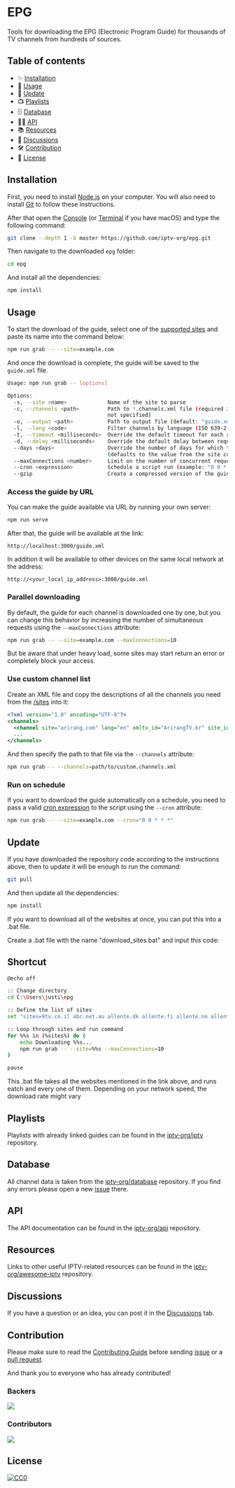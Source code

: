 # EPG

Tools for downloading the EPG (Electronic Program Guide) for thousands of TV channels from hundreds of sources.

## Table of contents

- ✨ [Installation](#installation)
- 🚀 [Usage](#usage)
- 💫 [Update](#update)
- 📺 [Playlists](#playlists)
- 🗄 [Database](#database)
- 👨‍💻 [API](#api)
- 📚 [Resources](#resources)
- 💬 [Discussions](#discussions)
- 🛠 [Contribution](#contribution)
- 📄 [License](#license)

## Installation

First, you need to install [Node.js](https://nodejs.org/en) on your computer. You will also need to install [Git](https://git-scm.com/downloads) to follow these instructions.

After that open the [Console](https://en.wikipedia.org/wiki/Windows_Console) (or [Terminal](<https://en.wikipedia.org/wiki/Terminal_(macOS)>) if you have macOS) and type the following command:

```sh
git clone --depth 1 -b master https://github.com/iptv-org/epg.git
```

Then navigate to the downloaded `epg` folder:

```sh
cd epg
```

And install all the dependencies:

```sh
npm install
```

## Usage

To start the download of the guide, select one of the [supported sites](SITES.md) and paste its name into the command below:

```sh
npm run grab -- --site=example.com
```

And once the download is complete, the guide will be saved to the `guide.xml` file.

```sh
Usage: npm run grab -- [options]

Options:
  -s, --site <name>             Name of the site to parse
  -c, --channels <path>         Path to *.channels.xml file (required if the "--site" attribute is
                                not specified)
  -o, --output <path>           Path to output file (default: "guide.xml")
  -l, --lang <code>             Filter channels by language (ISO 639-2 code)
  -t, --timeout <milliseconds>  Override the default timeout for each request
  -d, --delay <milliseconds>    Override the default delay between request
  --days <days>                 Override the number of days for which the program will be loaded
                                (defaults to the value from the site config)
  --maxConnections <number>     Limit on the number of concurrent requests (default: 1)
  --cron <expression>           Schedule a script run (example: "0 0 * * *")
  --gzip                        Create a compressed version of the guide as well (default: false)
```

### Access the guide by URL

You can make the guide available via URL by running your own server:

```sh
npm run serve
```

After that, the guide will be available at the link:

```
http://localhost:3000/guide.xml
```

In addition it will be available to other devices on the same local network at the address:

```
http://<your_local_ip_address>:3000/guide.xml
```

### Parallel downloading

By default, the guide for each channel is downloaded one by one, but you can change this behavior by increasing the number of simultaneous requests using the `--maxConnections` attribute:

```sh
npm run grab -- --site=example.com --maxConnections=10
```

But be aware that under heavy load, some sites may start return an error or completely block your access.

### Use custom channel list

Create an XML file and copy the descriptions of all the channels you need from the [/sites](sites) into it:

```xml
<?xml version="1.0" encoding="UTF-8"?>
<channels>
  <channel site="arirang.com" lang="en" xmltv_id="ArirangTV.kr" site_id="CH_K">Arirang TV</channel>
  ...
</channels>
```


And then specify the path to that file via the `--channels` attribute:

```sh
npm run grab -- --channels=path/to/custom.channels.xml
```

### Run on schedule

If you want to download the guide automatically on a schedule, you need to pass a valid [cron expression](https://crontab.guru/) to the script using the `--cron` attribute:

```sh
npm run grab -- --site=example.com --cron="0 0 * * *"
```

## Update

If you have downloaded the repository code according to the instructions above, then to update it will be enough to run the command:

```sh
git pull
```

And then update all the dependencies:

```sh
npm install
```

If you want to download all of the websites at once, you can put this into a .bat file.

Create a .bat file with the name "download_sites.bat" and input this code:

## Shortcut
```sh
@echo off

:: Change directory
cd C:\Users\justi\epg

:: Define the list of sites
set "sites=9tv.co.il abc.net.au allente.dk allente.fi allente.no allente.se andorradifusio.ad anteltv.com.uy arianaafgtv.com arianatelevision.com arirang.com artonline.tv awilime.com bein.com beinsports.com berrymedia.co.kr cablego.com.pe cableplus.com.uy canalplus.com cgates.lt clickthecity.com cosmote.gr cubmu.com dens.tv digiturk.com.tr directv.com.uy dishtv.in disneystar.com dsmart.com.tr dstv.com elcinema.com ena.skylifetv.co.kr energ eek.cl entertainment.ie firstmedia.com flixed.io foxsports.com.au foxtel.com.au frikanalen.no gatotv.com getafteritmedia.com guida.tv guidatv.sky.it horizon.tv i.mjh.nz i24news.tv indihometv.com ionplustv.com ipko.com knr.gl kvf.fo m.tving.com magticom.ge mako.co.il maxtv.hrvatskitelekom.hr maxtvgo.mk mediagenie.co.kr mediaklikk.hu mediaset.it melita.com meo.pt meuguia.tv mewatch.sg mi.tv mncvision.id mon-programme-tv.be movistarplus.es mtel.ba mts.rs mujtvprogram.cz myafn.dodmedia.osd.mil mysky.com.ph mytvsuper.com nhk.or.jp nhkworldpremium.com nostv.pt novacyprus.com novasports.gr nuevosiglo.com.uy nzxmltv.com ontvtonight.com osn.com pbsguam.org player.ee.co.uk pickx.be playtv.unifi.com.my plex.tv programacion-tv.elpais.com programacion.tcc.com.uy programetv.ro programme-tv.net programme-tv.vini.pf programtv.onet.pl raiplay.it reportv.com.ar rthk.hk rtmklik.rtm.gov.my rtp.pt ruv.is sat.tv shahid.mbc.net siba.com.co singtel.com sjonvarp.is sky.co.nz sky.de skylife.co.kr streamingtvguides.com superguidatv.it taiwanplus.com tapdmv.com teliatv.ee telkussa.fi telsu.fi tivu.tv toonamiaftermath.com turksatkablo.com.tr tv-programme.telecablesat.fr tv.blue.ch tv.cctv.com tv.dir.bg tv.lv tv.magenta.at tv.mail.ru tv.movistar.com.pe tv.nu tv.post.lu tv.trueid.net tv.yandex.ru tv2go.t-2.net tv24.co.uk tv24.se tvcesoir.fr tvcubana.icrt.cu tvgids.nl tvguide.com tvguide.myjcom.jp tvhebdo.com tvheute.at tvim.tv tvireland.ie tvmi.mt tvmusor.hu tvpassport.com vidio.com virginmediatelevision.ie virgintvgo.virginmedia.com visionplus.id vtm.be walesi.com.fj watch.sportsnet.ca watchyour.tv wavve.com web.magentatv.de webtv.delta.nl worldfishingnetwork.com xumo.tv zap.co.ao zuragt.mn"

:: Loop through sites and run command
for %%s in (%sites%) do (
    echo Downloading %%s...
    npm run grab -- --site=%%s --maxConnections=10
)

pause
```
This .bat file takes all the websites mentioned in the link above, and runs eatch and every one of them. Depending on your network speed, the download rate might vary

## Playlists

Playlists with already linked guides can be found in the [iptv-org/iptv](https://github.com/iptv-org/iptv) repository.

## Database

All channel data is taken from the [iptv-org/database](https://github.com/iptv-org/database) repository. If you find any errors please open a new [issue](https://github.com/iptv-org/database/issues) there.

## API

The API documentation can be found in the [iptv-org/api](https://github.com/iptv-org/api) repository.

## Resources

Links to other useful IPTV-related resources can be found in the [iptv-org/awesome-iptv](https://github.com/iptv-org/awesome-iptv) repository.

## Discussions

If you have a question or an idea, you can post it in the [Discussions](https://github.com/orgs/iptv-org/discussions) tab.

## Contribution

Please make sure to read the [Contributing Guide](https://github.com/iptv-org/epg/blob/master/CONTRIBUTING.md) before sending [issue](https://github.com/iptv-org/epg/issues) or a [pull request](https://github.com/iptv-org/epg/pulls).

And thank you to everyone who has already contributed!

### Backers

<a href="https://opencollective.com/iptv-org"><img src="https://opencollective.com/iptv-org/backers.svg?width=890" /></a>

### Contributors

<a href="https://github.com/iptv-org/epg/graphs/contributors"><img src="https://opencollective.com/iptv-org/contributors.svg?width=890" /></a>

## License

[![CC0](http://mirrors.creativecommons.org/presskit/buttons/88x31/svg/cc-zero.svg)](LICENSE)
